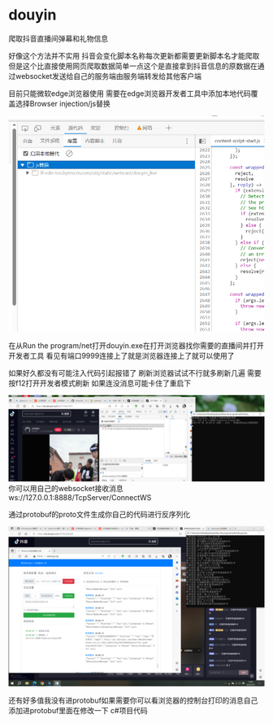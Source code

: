 # douyin
爬取抖音直播间弹幕和礼物信息

好像这个方法并不实用 抖音会变化脚本名称每次更新都需要更新脚本名才能爬取 但是这个比直接使用网页爬取数据简单一点这个是直接拿到抖音信息的原数据在通过websocket发送给自己的服务端由服务端转发给其他客户端

目前只能微软edge浏览器使用 需要在edge浏览器开发者工具中添加本地代码覆盖选择Browser injection/js替换



![image](image/tihuan.png)

在从Run the program/net打开douyin.exe在打开浏览器找你需要的直播间并打开开发者工具 看见有端口9999连接上了就是浏览器连接上了就可以使用了

如果好久都没有可能注入代码引起报错了 刷新浏览器试试不行就多刷新几遍 需要按f12打开开发者模式刷新 如果连没消息可能卡住了重启下

![image](image/lianjie.png)
你可以用自己的websocket接收消息 ws://127.0.0.1:8888/TcpServer/ConnectWS

通过protobuf的proto文件生成你自己的代码进行反序列化

![image](image/shiyon.png)

还有好多值我没有进protobuf如果需要你可以看浏览器的控制台打印的消息自己添加进protobuf里面在修改一下 c#项目代码

